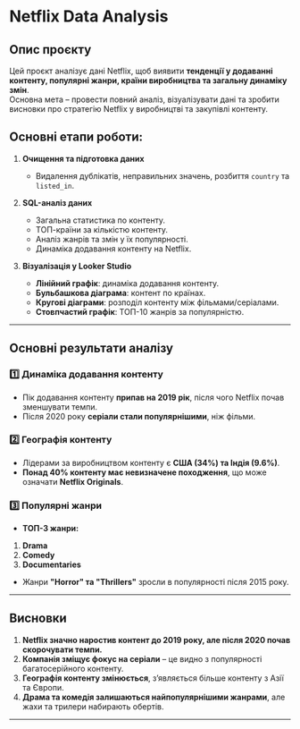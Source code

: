 # Netflix Data Analysis

## Опис проєкту
Цей проєкт аналізує дані Netflix, щоб виявити **тенденції у додаванні контенту, популярні жанри, країни виробництва та загальну динаміку змін**.  
Основна мета – провести повний аналіз, візуалізувати дані та зробити висновки про стратегію Netflix у виробництві та закупівлі контенту.

## Основні етапи роботи:
1. **Очищення та підготовка даних**  
   - Видалення дублікатів, неправильних значень, розбиття `country` та `listed_in`.  

2. **SQL-аналіз даних**  
   - Загальна статистика по контенту.  
   - ТОП-країни за кількістю контенту.  
   - Аналіз жанрів та змін у їх популярності.  
   - Динаміка додавання контенту на Netflix.  

3. **Візуалізація у Looker Studio**  
   - **Лінійний графік**: динаміка додавання контенту.  
   - **Бульбашкова діаграма**: контент по країнах.  
   - **Кругові діаграми**: розподіл контенту між фільмами/серіалами.  
   - **Стовпчастий графік**: ТОП-10 жанрів за популярністю.

---

## **Основні результати аналізу**
### 1️⃣ **Динаміка додавання контенту**
- Пік додавання контенту **припав на 2019 рік**, після чого Netflix почав зменшувати темпи.  
- Після 2020 року **серіали стали популярнішими**, ніж фільми.  

### 2️⃣ **Географія контенту**
- Лідерами за виробництвом контенту є **США (34%) та Індія (9.6%)**.  
- **Понад 40% контенту має невизначене походження**, що може означати **Netflix Originals**.  

### 3️⃣ **Популярні жанри**
- **ТОП-3 жанри:**  
1. **Drama**  
2. **Comedy**  
3. **Documentaries**  
- Жанри **"Horror" та "Thrillers"** зросли в популярності після 2015 року.  

---

## **Висновки**
1. **Netflix значно наростив контент до 2019 року, але після 2020 почав скорочувати темпи.**  
2. **Компанія зміщує фокус на серіали** – це видно з популярності багатосерійного контенту.  
3. **Географія контенту змінюється**, з’являється більше контенту з Азії та Європи.  
4. **Драма та комедія залишаються найпопулярнішими жанрами**, але жахи та трилери набирають обертів.  

---

